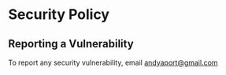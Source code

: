 # Security Policy

## Reporting a Vulnerability

To report any security vulnerability, email andyaport@gmail.com
